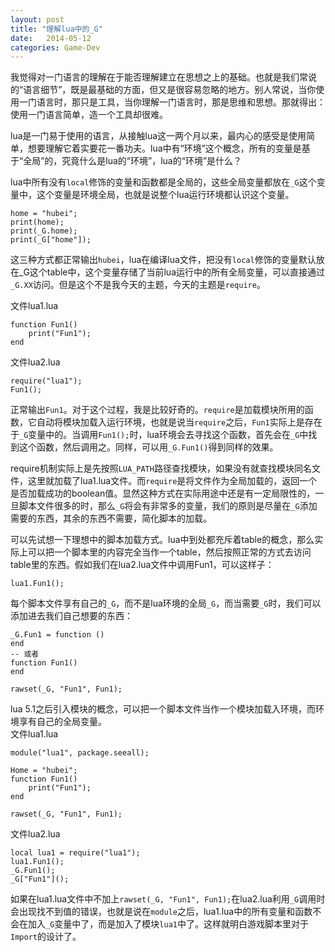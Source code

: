 ```yaml
---
layout: post
title: "理解lua中的_G"
date:   2014-05-12
categories: Game-Dev
---
```


我觉得对一门语言的理解在于能否理解建立在思想之上的基础。也就是我们常说的“语言细节”，既是最基础的方面，但又是很容易忽略的地方。别人常说，当你使用一门语言时，那只是工具，当你理解一门语言时，那是思维和思想。那就得出：使用一门语言简单，造一个工具却很难。

lua是一门易于使用的语言，从接触lua这一两个月以来，最内心的感受是使用简单，想要理解它着实要花一番功夫。lua中有“环境”这个概念，所有的变量是基于“全局”的，究竟什么是lua的“环境”，lua的“环境”是什么？

lua中所有没有```local```修饰的变量和函数都是全局的，这些全局变量都放在```_G```这个变量中，这个变量是环境全局，也就是说整个lua运行环境都认识这个变量。

    home = "hubei";
    print(home);
    print(_G.home);
    print(_G["home"]);

这三种方式都正常输出```hubei```，lua在编译lua文件，把没有```local```修饰的变量默认放在_G这个table中，这个变量存储了当前lua运行中的所有全局变量，可以直接通过```_G.XX```访问。但是这个不是我今天的主题，今天的主题是```require```。

文件lua1.lua  

    function Fun1()
    	print("Fun1");
    end

文件lua2.lua  

    require("lua1");
    Fun1();

正常输出```Fun1```。对于这个过程，我是比较好奇的。```require```是加载模块所用的函数，它自动将模块加载入运行环境，也就是说当```require```之后，```Fun1```实际上是存在于```_G```变量中的。当调用```Fun1();```时，lua环境会去寻找这个函数，首先会在```_G```中找到这个函数，然后调用之。同样，可以用```_G.Fun1()```得到同样的效果。

require机制实际上是先按照```LUA_PATH```路径查找模块，如果没有就查找模块同名文件，这里就加载了lua1.lua文件。而```require```是将文件作为全局加载的，返回一个是否加载成功的boolean值。显然这种方式在实际用途中还是有一定局限性的，一旦脚本文件很多的时，那么```_G```将会有非常多的变量，我们的原则是尽量在```_G```添加需要的东西，其余的东西不需要，简化脚本的加载。

可以先试想一下理想中的脚本加载方式。lua中到处都充斥着table的概念，那么实际上可以把一个脚本里的内容完全当作一个table，然后按照正常的方式去访问table里的东西。假如我们在lua2.lua文件中调用Fun1，可以这样子：

    lua1.Fun1();

每个脚本文件享有自己的```_G```，而不是lua环境的全局```_G```，而当需要```_G```时，我们可以添加进去我们自己想要的东西：

    _G.Fun1 = function ()
    end
    -- 或者
    function Fun1()
    end

    rawset(_G, "Fun1", Fun1);

lua 5.1之后引入模块的概念，可以把一个脚本文件当作一个模块加载入环境，而环境享有自己的全局变量。  
文件lua1.lua  

    module("lua1", package.seeall);
    
    Home = "hubei";
    function Fun1()
    	print("Fun1");
    end
    
    rawset(_G, "Fun1", Fun1);

文件lua2.lua  

    local lua1 = require("lua1");
    lua1.Fun1();
    _G.Fun1();
    _G["Fun1"]();

如果在lua1.lua文件中不加上```rawset(_G, "Fun1", Fun1);```在lua2.lua利用```_G```调用时会出现找不到值的错误，也就是说在```module```之后，lua1.lua中的所有变量和函数不会在加入```_G```变量中了，而是加入了模块```lua1```中了。这样就明白游戏脚本里对于```Import```的设计了。